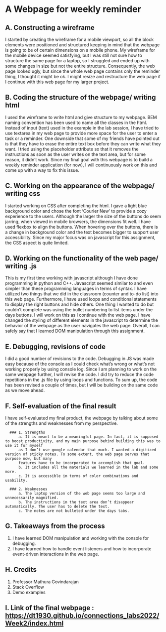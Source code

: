 # A Webpage for weekly reminder


## A. Constructing a wireframe

I started by creating the wireframe for a mobile viewport, so all the block elements were positioned and structured keeping in mind that the webpage is going to be of certain dimensions on a mobile phone. My wireframe for the mobile device seemed satisfying, but I was still not sure how to structure the same page for a laptop, so I struggled and ended up with some changes in size but not the entire structure. Consequently, the web page looked ugly, but since the whole web page contains only the reminder thing, I thought it might be ok. I might resize and restructure the web page if I continue with this web page for my larger project.



## B. Coding the structure of the webpage/ writing html

I used the wireframe to write html and give structure to my webpage. BEM naming convention has been used to name all the classes in the html. Instead of input (text) used in the example in the lab session, I have tried to use textarea in my web page to provide more space for the user to enter a task or a reminder. One downside that some of my friends have pointed out is that they have to erase the entire text box before they can write what they want. I tried using the placeholder attribute so that it removes the instructions as soon as the user writes on the text area, but for some reason, it didn’t work. Since my final goal with this webpage is to build a weekly reminder application (for now), I will continuously work on this and come up with a way to fix this issue.

## C. Working on the appearance of the webpage/ writing css

I started working on CSS after completing the html. I gave a light blue background color and chose the font ‘Courier New’ to provide a cozy experience to the users. Although the larger the size of the buttons do seem jarring, when viewed in mobile browsers, the dimensions fit well. I have used flexbox to align the buttons. When hovering over the buttons, there is a change in background color and the text becomes bigger to support user accessibility. Since my major focus was on javascript for this assignment, the CSS aspect is quite limited.


## D. Working on the functionality of the web page/ writing .js

This is my first time working with javascript although I have done programming in python and C++. Javascript seemed similar to and even simpler than these programming languages in terms of syntax. I have utilized two things that we did in the classroom (counter and to-do list) into this web page. Furthermore, I have used loops and conditional statements to display the right buttons and hide others. One thing I wanted to do but couldn’t complete was using the bullet numbering to list items under the days buttons. I will work on this as I continue with the web page. I have changed the styling of different elements in the javascript to determine the behavior of the webpage as the user navigates the web page. Overall, I can safely say that I learned DOM manipulation through this assignment.

## E. Debugging, revisions of code
I did a good number of revisions to the code. Debugging in JS was made easy because of the console as I could check what’s wrong or what’s not working properly by using console log. Since I am planning to work on the same webpage further, I will revise the code. I did try to reduce the code repetitions in the .js file by using loops and functions.  To sum up, the code has been revised a couple of times, but I will be building on the same code as we move ahead.


## F. Self-evaluation of the final result

I have self-evaluated my final product, the webpage by talking about some of the strengths and weaknesses from my perspective.

      ### 1. Strengths
          a. It is meant to be a meaningful page. In fact, it is supposed to boost productivity, and my main purpose behind building this was to use it for myself
          as I don’t use google calendar that much. I wanted a digitized version of sticky notes. To some extent, the web page serves that purpose now, but many 
          features have to be incorporated to accomplish that goal.
          b. It includes all the materials we learned in the lab and some more.
          c. It is accessible in terms of color combinations and usability.
          
      ### 2. Weaknesses
          a. The laptop version of the web page seems too large and unnecessarily magnified. 
          b. The instructions in the text area don’t disappear automatically. The user has to delete the text.
          c. The notes are not bulleted under the days tabs.
      
      
## G. Takeaways from the process
  
  1. I have learned DOM manipulation and working with the console for debugging.
  2. I have learned how to handle event listeners and how to incorporate event-driven interactions in the web page.
  
## H. Credits

  1. Professor Mathura Govindarajan 
  2. Stack Overflow
  3. Demo examples

## I. Link of the final webpage : https://dt1930.github.io/connections_labs2022/Week2/index.html
